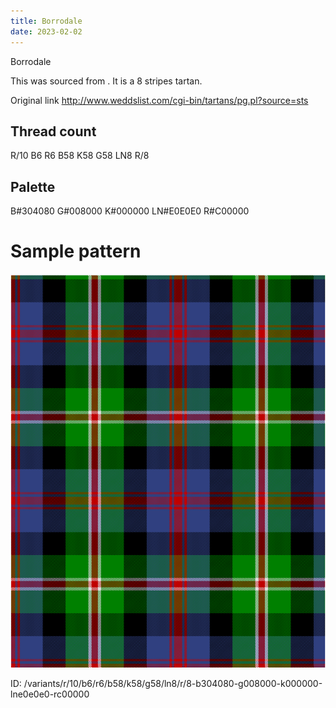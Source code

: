 ```yaml
---
title: Borrodale
date: 2023-02-02
---
```

Borrodale

This was sourced from <no value>.  It is a 8 stripes tartan.

Original link http://www.weddslist.com/cgi-bin/tartans/pg.pl?source=sts

## Thread count
R/10 B6 R6 B58 K58 G58 LN8 R/8

## Palette
B#304080 G#008000 K#000000 LN#E0E0E0 R#C00000

# Sample pattern

![Tartan detail](tartan.png "R/10 B6 R6 B58 K58 G58 LN8 R/8 tartan")

ID: /variants/r/10/b6/r6/b58/k58/g58/ln8/r/8-b304080-g008000-k000000-lne0e0e0-rc00000